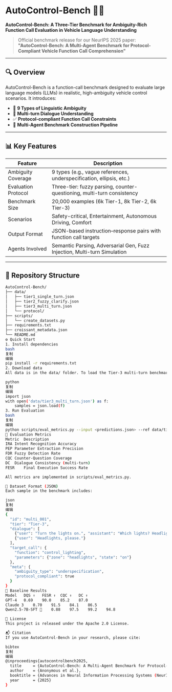 # AutoControl-Bench 🚗🧠

**AutoControl-Bench: A Three-Tier Benchmark for Ambiguity-Rich Function Call Evaluation in Vehicle Language Understanding**

> Official benchmark release for our NeurIPS 2025 paper:
> **"AutoControl-Bench: A Multi-Agent Benchmark for Protocol-Compliant Vehicle Function Call Comprehension"**

---

## 🔍 Overview

AutoControl-Bench is a function-call benchmark designed to evaluate large language models (LLMs) in realistic, high-ambiguity vehicle control scenarios. It introduces:

- 🧩 **9 Types of Linguistic Ambiguity**  
- 🔄 **Multi-turn Dialogue Understanding**  
- ✅ **Protocol-compliant Function Call Constraints**  
- 🤖 **Multi-Agent Benchmark Construction Pipeline**

---

## 📊 Key Features

| Feature                          | Description                                                                 |
|----------------------------------|-----------------------------------------------------------------------------|
| Ambiguity Coverage               | 9 types (e.g., vague references, underspecification, ellipsis, etc.)       |
| Evaluation Protocol              | Three-tier: fuzzy parsing, counter-questioning, multi-turn consistency      |
| Benchmark Size                   | 20,000 examples (6k Tier-1, 8k Tier-2, 6k Tier-3)                        |
| Scenarios                        | Safety-critical, Entertainment, Autonomous Driving, Comfort                 |
| Output Format                    | JSON-based instruction–response pairs with function call targets            |
| Agents Involved                  | Semantic Parsing, Adversarial Gen, Fuzz Injection, Multi-turn Simulation    |

---

## 📁 Repository Structure

```bash
AutoControl-Bench/
├── data/
│   ├── tier1_single_turn.json
│   ├── tier2_fuzzy_clarify.json
│   ├── tier3_multi_turn.json
│   └── protocol/
├── scripts/
│   └── create_datasets.py
├── requirements.txt
├── croissant_metadata.json
└── README.md
⚙️ Quick Start
1. Install dependencies
bash
复制
编辑
pip install -r requirements.txt
2. Download data
All data is in the data/ folder. To load the Tier-3 multi-turn benchmark:

python
复制
编辑
import json
with open('data/tier3_multi_turn.json') as f:
    samples = json.load(f)
3. Run Evaluation
bash
复制
编辑
python scripts/eval_metrics.py --input <predictions.json> --ref data/tier3_multi_turn.json
📌 Evaluation Metrics
Metric	Description
IRA	Intent Recognition Accuracy
PEP	Parameter Extraction Precision
FDR	Fuzzy Detection Rate
CQC	Counter-Question Coverage
DC	Dialogue Consistency (multi-turn)
FESR	Final Execution Success Rate

All metrics are implemented in scripts/eval_metrics.py.

📄 Dataset Format (JSON)
Each sample in the benchmark includes:

json
复制
编辑
{
  "id": "multi_001",
  "tier": "Tier-3",
  "dialogue": [
    {"user": "Turn the lights on.", "assistant": "Which lights? Headlights or interior?"},
    {"user": "Headlights, please."}
  ],
  "target_call": {
    "function": "control_lighting",
    "parameters": {"zone": "headlights", "state": "on"}
  },
  "meta": {
    "ambiguity_type": "underspecification",
    "protocol_compliant": true
  }
}
🧪 Baseline Results
Model	DQS ↑	FESR ↑	CQC ↑	DC ↑
GPT-4	0.69	90.0	85.2	87.0
Claude 3	0.70	91.5	84.1	86.5
Qwen2.5-7B-SFT 🥇	0.88	97.5	99.2	94.8

📜 License
This project is released under the Apache 2.0 License.

📬 Citation
If you use AutoControl-Bench in your research, please cite:

bibtex
复制
编辑
@inproceedings{autocontrolbench2025,
  title     = {AutoControl-Bench: A Multi-Agent Benchmark for Protocol-Compliant Vehicle Function Call Comprehension},
  author    = {Anonymous et al.},
  booktitle = {Advances in Neural Information Processing Systems (NeurIPS)},
  year      = {2025}
}
